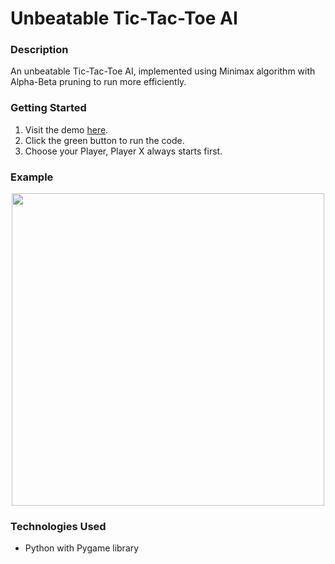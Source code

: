 # Unbeatable Tic-Tac-Toe AI

### Description
An unbeatable Tic-Tac-Toe AI, implemented using Minimax algorithm with Alpha-Beta pruning to run more efficiently.

### Getting Started
1. Visit the demo [here](https://replit.com/@DanielTsiang/tic-tac-toe#README.md).
2. Click the green button to run the code.
3. Choose your Player, Player X always starts first.

### Example
<p align="center">
  <img width="500" src="https://user-images.githubusercontent.com/74436899/122903037-ec444280-d346-11eb-8246-56a4547b539f.png">
</p>

### Technologies Used
* Python with Pygame library
